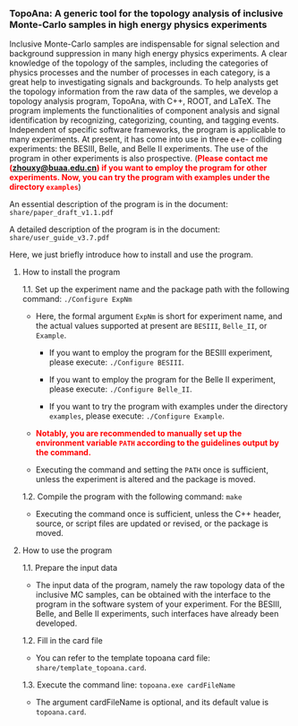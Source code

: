 ### TopoAna: A generic tool for the topology analysis of inclusive Monte-Carlo samples in high energy physics experiments

Inclusive Monte-Carlo samples are indispensable for signal selection and background suppression in many high energy physics experiments. A clear knowledge of the topology of the samples, including the categories of physics processes and the number of processes in each category, is a great help to investigating signals and backgrounds. To help analysts get the topology information from the raw data of the samples, we develop a topology analysis program, TopoAna, with C++, ROOT, and LaTeX. The program implements the functionalities of component analysis and signal identification by recognizing, categorizing, counting, and tagging events. Independent of specific software frameworks, the program is applicable to many experiments. At present, it has come into use in three e+e- colliding experiments: the BESIII, Belle, and Belle II experiments. The use of the program in other experiments is also prospective. (<font color="red">**Please contact me (zhouxy@buaa.edu.cn) if you want to employ the program for other experiments. Now, you can try the program with examples under the directory ``examples``**</font>)

An essential description of the program is in the document: ``share/paper_draft_v1.1.pdf``

A detailed description of the program is in the document: ``share/user_guide_v3.7.pdf``

Here, we just briefly introduce how to install and use the program.

1. How to install the program

   1.1. Set up the experiment name and the package path with the following command: ``./Configure ExpNm``

     - Here, the formal argument ``ExpNm`` is short for experiment name, and the actual values supported at present are ``BESIII``, ``Belle_II``, or ``Example``.

       + If you want to employ the program for the BESIII experiment, please execute: ``./Configure BESIII``.

       + If you want to employ the program for the Belle II experiment, please execute: ``./Configure Belle_II``.

       + If you want to try the program with examples under the directory ``examples``, please execute: ``./Configure Example``.

     - <font color="red">**Notably, you are recommended to manually set up the environment variable ``PATH`` according to the guidelines output by the command.**</font>

     - Executing the command and setting the ``PATH`` once is sufficient, unless the experiment is altered and the package is moved.

   1.2. Compile the program with the following command: ``make``

     - Executing the command once is sufficient, unless the C++ header, source, or script files are updated or revised, or the package is moved.

2. How to use the program

   1.1. Prepare the input data

     - The input data of the program, namely the raw topology data of the inclusive MC samples, can be obtained with the interface to the program in the software system of your experiment. For the BESIII, Belle, and Belle II experiments, such interfaces have already been developed. 

   1.2. Fill in the card file

     - You can refer to the template topoana card file: ``share/template_topoana.card``.

   1.3. Execute the command line: ``topoana.exe cardFileName``

     - The argument cardFileName is optional, and its default value is ``topoana.card``.
